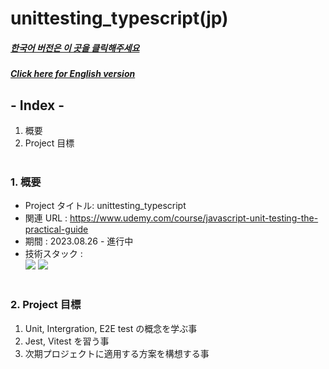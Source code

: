 # unittesting_typescript(jp)

##### [한국어 버전은 이 곳을 클릭해주세요](README.md)

##### [Click here for English version](README_EN.md)

## - Index -

1. 概要
2. Project 目標
   </br>
   </br>

### 1. 概要

- Project タイトル: unittesting_typescript
- 関連 URL : https://www.udemy.com/course/javascript-unit-testing-the-practical-guide
- 期間 : 2023.08.26 - 進行中
- 技術スタック : </br>
  <img src="https://img.shields.io/badge/typescript-3178C6?style=for-the-badge&logo=typescript&logoColor=white"> <img src="https://img.shields.io/badge/vitest-6E9F18?style=for-the-badge&logo=vitest&logoColor=white">
  </br>
  </br>

### 2. Project 目標

1. Unit, Intergration, E2E test の概念を学ぶ事
2. Jest, Vitest を習う事
3. 次期プロジェクトに適用する方案を構想する事
   </br>
   </br>
